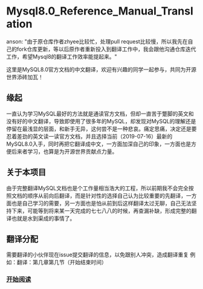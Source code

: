 # Mysql8.0_Reference_Manual_Translation
anson: "由于原仓库作者zhyee比较忙，处理pull request比较慢，所以我先在自己的fork仓库更新，等以后原作者重新投入到翻译工作中，我会跟他沟通仓库迭代工作，希望Mysql8的翻译工作效率能提起来。"

这里是MySQL8.0官方文档的中文翻译，欢迎有兴趣的同学一起参与，共同为开源世界添砖加瓦！

## 缘起
一直认为学习MySQL最好的方法就是通读官方文档，但却一直苦于蹩脚的英文和没有好的中文翻译，导致即使用了很多年的MySQL，却发现对MySQL的理解还是停留在最浅显的层面，和新手无异，这何尝不是一种悲哀。痛定思痛，决定还是要忍着差劲的英文读一读官方文档，并且选择当前（2019-07-16）最新的MySQL8.0入手，同时再把它翻译成中文，一方面加深自己的印象，一方面也是方便后来者学习，也算是为开源世界贡献点力量。

## 关于本项目
由于完整翻译MySQL文档也是个工作量相当浩大的工程，所以前期我不会完全按照文档的顺序从前向后翻译，而是针对性的选择自己认为比较重要的先翻译，一方面也是自己学习的需要，另一方面也是怕从前到后这样翻译太过无聊，自己无法坚持下来，可能等到将来某一天完成的七七八八的时候，再查漏补缺，形成完整的翻译也就是水到渠成的事情了。

## 翻译分配
需要翻译的小伙伴现在issue提交翻译的信息，以免跟别人冲突，造成翻译重复
例如：翻译：第几章第几节（开始结束时间）

### [开始阅读](Table_of_Contents.md "开始阅读")


